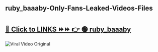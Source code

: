 
 ## ruby_baaaby-Only-Fans-Leaked-Videos-Files

# <h2><a href="https://mediaupload.pro?ruby_baaaby">🔗 Click to LINKS ⏩⏩ 👉 🟢 ruby_baaaby </a></h2>

<a href="https://mediaupload.pro?ruby_baaaby" rel="nofollow" data-target="animated-image.originalLink"><img src="https://i.ibb.co.com/xMMVF88/686577567.gif" alt="Viral Video Original" style="max-width: 100%; display: inline-block;" data-target="animated-image.originalImage"></a>